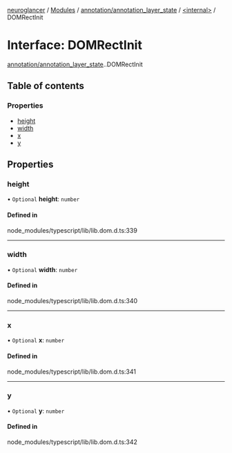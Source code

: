 [neuroglancer](../README.md) / [Modules](../modules.md) / [annotation/annotation\_layer\_state](../modules/annotation_annotation_layer_state.md) / [<internal\>](../modules/annotation_annotation_layer_state._internal_.md) / DOMRectInit

# Interface: DOMRectInit

[annotation/annotation_layer_state](../modules/annotation_annotation_layer_state.md).[<internal>](../modules/annotation_annotation_layer_state._internal_.md).DOMRectInit

## Table of contents

### Properties

- [height](annotation_annotation_layer_state._internal_.DOMRectInit.md#height)
- [width](annotation_annotation_layer_state._internal_.DOMRectInit.md#width)
- [x](annotation_annotation_layer_state._internal_.DOMRectInit.md#x)
- [y](annotation_annotation_layer_state._internal_.DOMRectInit.md#y)

## Properties

### height

• `Optional` **height**: `number`

#### Defined in

node_modules/typescript/lib/lib.dom.d.ts:339

___

### width

• `Optional` **width**: `number`

#### Defined in

node_modules/typescript/lib/lib.dom.d.ts:340

___

### x

• `Optional` **x**: `number`

#### Defined in

node_modules/typescript/lib/lib.dom.d.ts:341

___

### y

• `Optional` **y**: `number`

#### Defined in

node_modules/typescript/lib/lib.dom.d.ts:342
